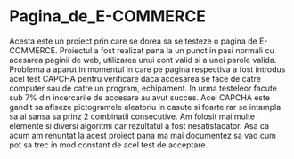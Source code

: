 # Pagina_de_E-COMMERCE

 Acesta este un proiect prin care se dorea sa se testeze o pagina de E-COMMERCE.
 Proiectul a fost realizat pana la un punct in pasi normali cu acesarea paginii de web, utilizarea unui cont valid si a unei parole valida.
 Problema a aparut in momentul in care pe pagina respectiva a fost introdus acel test CAPCHA pentru verificare daca accesarea se face de catre computer sau de catre
un program, echipament.
 In urma testeleor facute sub 7% din incercarile de accesare au avut succes. Acel CAPCHA este gandit sa afiseze pictogramele aleatoriu in casute si foarte rar se intampla
sa ai sansa sa prinz 2 combinatii consecutive.
 Am folosit mai multe elemente si diversi algoritmi dar rezultatul a fost nesatisfacator. Asa ca acum am renuntat la acest proiect pana ma mai documentez sa vad cum pot sa
trec in mod constant de acel test de acceptare.
